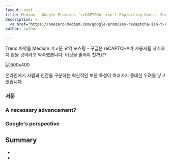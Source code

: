 ```yaml
---
layout: post
title: Medium - Google Promises 'reCAPTCHA' isn't Exploiting Users. Should You Trust It?
description: >
  <a href="https://onezero.medium.com/google-promises-recaptcha-isn-t-exploiting-users-should-you-trust-it-ed99f1543f28">원문 - Owen Williams</a>
author: author

---
```


Trend 파악을 Medium 기고문 요약 포스팅 - 구글은 reCAPTCHA가 사용자들 착취하지 않을 것이라고 약속했습니다. 이것을 믿어야 할까요?

![500x400](https://miro.medium.com/max/1400/1*t6uFobPbakfa83rdIQPd4g.jpeg)

온라인에서 사람과 인간을 구분하는 혁신적인 보안 특성이 여러가지 중대한 우려를 낳고 있습니다.

### 서문

### A necessary advancement?

### Google's perspective

## Summary
*
*
